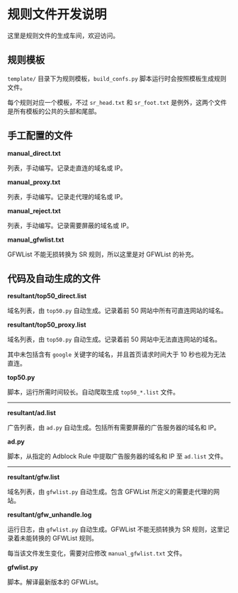 # 规则文件开发说明

这里是规则文件的生成车间，欢迎访问。


## 规则模板

`template/` 目录下为规则模板，`build_confs.py` 脚本运行时会按照模板生成规则文件。

每个规则对应一个模板，不过 `sr_head.txt` 和 `sr_foot.txt` 是例外，这两个文件是所有模板的公共的头部和尾部。


## 手工配置的文件

**manual_direct.txt**

列表，手动编写。记录走直连的域名或 IP。

**manual_proxy.txt**

列表，手动编写。记录走代理的域名或 IP。

**manual_reject.txt**

列表，手动编写。记录需要屏蔽的域名或 IP。

**manual_gfwlist.txt**

GFWList 不能无损转换为 SR 规则，所以这里是对 GFWList 的补充。


## 代码及自动生成的文件

**resultant/top50_direct.list** 

域名列表，由 `top50.py` 自动生成。记录着前 50 网站中所有可直连网站的域名。

**resultant/top50_proxy.list** 

域名列表，由 `top50.py` 自动生成。记录着前 50 网站中无法直连网站的域名。

其中未包括含有 `google` 关键字的域名，并且首页请求时间大于 10 秒也视为无法直连。

**top50.py**

脚本，运行所需时间较长。自动爬取生成 `top50_*.list` 文件。

-----------------------------------

**resultant/ad.list**

广告列表，由 `ad.py` 自动生成。包括所有需要屏蔽的广告服务器的域名和 IP。

**ad.py**

脚本，从指定的 Adblock Rule 中提取广告服务器的域名和 IP 至 `ad.list` 文件。

-----------------------------------

**resultant/gfw.list**

域名列表，由 `gfwlist.py` 自动生成。包含 GFWList 所定义的需要走代理的网站。

**resultant/gfw_unhandle.log**

运行日志，由 `gfwlist.py` 自动生成。GFWList 不能无损转换为 SR 规则，这里记录着未能转换的 GFWList 规则。

每当该文件发生变化，需要对应修改 `manual_gfwlist.txt` 文件。

**gfwlist.py**

脚本。解译最新版本的 GFWList。

